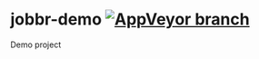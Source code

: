 # jobbr-demo [![AppVeyor branch](https://img.shields.io/appveyor/ci/jobbr/jobbr-demo/develop.svg)]()
Demo project

